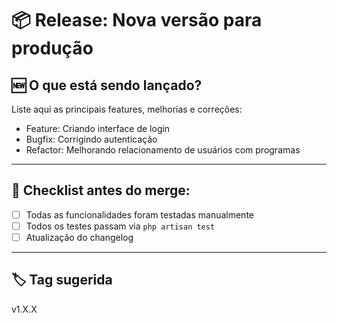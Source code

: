 # 📦 Release: Nova versão para produção

## 🆕 O que está sendo lançado?

Liste aqui as principais features, melhorias e correções:

- Feature: Criando interface de login
- Bugfix: Corrigindo autenticação
- Refactor: Melhorando relacionamento de usuários com programas

---

## 🧪 Checklist antes do merge:

- [ ] Todas as funcionalidades foram testadas manualmente
- [ ] Todos os testes passam via `php artisan test`
- [ ] Atualização do changelog

---

## 🏷 Tag sugerida

v1.X.X
